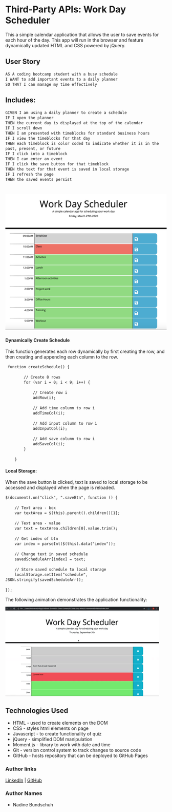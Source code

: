 # Third-Party APIs: Work Day Scheduler

This a simple calendar application that allows the user to save events for each hour of the day. This app will run in the browser and feature dynamically updated HTML and CSS powered by jQuery.

## User Story

```
AS A coding bootcamp student with a busy schedule
I WANT to add important events to a daily planner
SO THAT I can manage my time effectively
```

## Includes:

```
GIVEN I am using a daily planner to create a schedule
IF I open the planner
THEN the current day is displayed at the top of the calendar
IF I scroll down
THEN I am presented with timeblocks for standard business hours
IF I view the timeblocks for that day
THEN each timeblock is color coded to indicate whether it is in the past, present, or future
IF I click into a timeblock
THEN I can enter an event
IF I click the save button for that timeblock
THEN the text for that event is saved in local storage
IF I refresh the page
THEN the saved events persist
```
#

![schedule example](./Assets/schedule.png)

#### Dynamically Create Schedule

This function generates each row dynamically by first creating the row, and then creating and appending each column to the row.

```
 function createSchedule() {

        // Create 8 rows
        for (var i = 0; i < 9; i++) {

            // Create row i
            addRow(i);

            // Add time column to row i
            addTimeCol(i);

            // Add input column to row i
            addInputCol(i);

            // Add save column to row i
            addSaveCol(i);
        }

    }

```

#### Local Storage:

When the save button is clicked, text is saved to local storage to be accessed and displayed when the page is reloaded. 

```
$(document).on("click", ".saveBtn", function () {

    // Text area - box
    var textArea = $(this).parent().children()[1];

    // Text area - value
    var text = textArea.children[0].value.trim();

    // Get index of btn
    var index = parseInt($(this).data("index"));

    // Change text in saved schedule
    savedScheduleArr[index] = text;

    // Store saved schedule to local storage
    localStorage.setItem("schedule", JSON.stringify(savedScheduleArr));

});
```

The following animation demonstrates the application functionality:

![day planner demo](./Assets/05-third-party-apis-homework-demo.gif)

## Technologies Used
- HTML - used to create elements on the DOM
- CSS - styles html elements on page
- Javascript - to create functionality of quiz
- jQuery - simplified DOM manipulation
- Moment.js - library to work with date and time
- Git - version control system to track changes to source code
- GitHub - hosts repository that can be deployed to GitHub Pages

### Author links
[LinkedIn](https://www.linkedin.com/in/nadine-bundschuh-731233b9)
|
[GitHub](https://github.com/nadineb1160)

### Author Names
- Nadine Bundschuh

